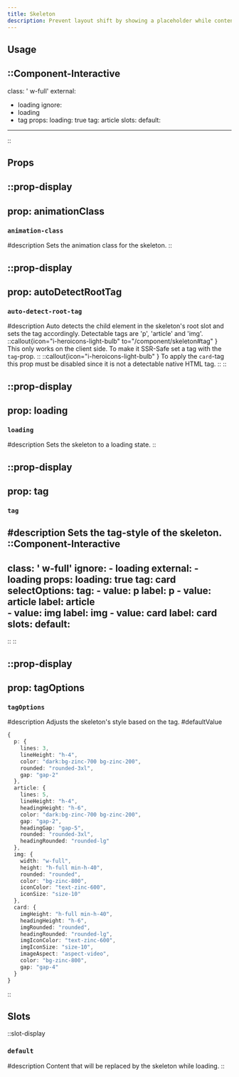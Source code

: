 ```yaml
---
title: Skeleton
description: Prevent layout shift by showing a placeholder while content is loading.
---
```


## Usage

::Component-Interactive
---
class: ' w-full'
external:
 - loading
ignore:
  - loading
  - tag
props:
  loading: true
  tag: article
slots:
  default: <!-- Your Content here -->
---
::

## Props

::prop-display
---
prop: animationClass
---
### `animation-class`
#description
  Sets the animation class for the skeleton.
::

::prop-display
---
prop: autoDetectRootTag
---
### `auto-detect-root-tag`
#description
  Auto detects the child element in the skeleton's root slot and sets the tag accordingly. Detectable tags are 'p', 'article' and 'img'.
  ::callout{icon="i-heroicons-light-bulb" to="/component/skeleton#tag" }
  This only works on the client side. To make it SSR-Safe set a tag with the `tag`-prop.
  ::
  ::callout{icon="i-heroicons-light-bulb"  }
  To apply the `card`-tag this prop must be disabled since it is not a detectable native HTML tag.
  ::
::

::prop-display
---
prop: loading
---
### `loading`
#description
  Sets the skeleton to a loading state.
::

::prop-display
---
prop: tag
---
### `tag`
#description
  Sets the tag-style of the skeleton.
  ::Component-Interactive
  ---
  class: ' w-full'
  ignore:
    - loading
  external:
    - loading
  props:
    loading: true
    tag: card
  selectOptions:
    tag:
      - value: p
        label: p
      - value: article
        label: article  
      - value: img
        label: img
      - value: card
        label: card
  slots:
    default: <!-- Your Content here -->
  ---
  ::
::

::prop-display
---
prop: tagOptions
---
### `tagOptions`
#description
  Adjusts the skeleton's style based on the tag.
#defaultValue
```ts
{
  p: {
    lines: 3,
    lineHeight: "h-4",
    color: "dark:bg-zinc-700 bg-zinc-200",
    rounded: "rounded-3xl",
    gap: "gap-2"
  },
  article: {
    lines: 5,
    lineHeight: "h-4",
    headingHeight: "h-6",
    color: "dark:bg-zinc-700 bg-zinc-200",
    gap: "gap-2",
    headingGap: "gap-5",
    rounded: "rounded-3xl",
    headingRounded: "rounded-lg"
  },
  img: {
    width: "w-full",
    height: "h-full min-h-40",
    rounded: "rounded",
    color: "bg-zinc-800",
    iconColor: "text-zinc-600",
    iconSize: "size-10"
  },
  card: {
    imgHeight: "h-full min-h-40",
    headingHeight: "h-6",
    imgRounded: "rounded",
    headingRounded: "rounded-lg",
    imgIconColor: "text-zinc-600",
    imgIconSize: "size-10",
    imageAspect: "aspect-video",
    color: "bg-zinc-800",
    gap: "gap-4"
  }
}
```
::

## Slots

::slot-display
### `default`

#description
  Content that will be replaced by the skeleton while loading.
::